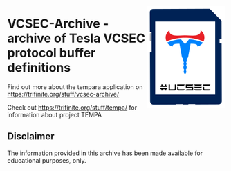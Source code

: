 <a href="https://trifinite.org/stuff/vcsec-archive/" target="_blank"><img align="right" src="/images/vcsec_archive_logo.png"/></a>

# VCSEC-Archive - archive of Tesla VCSEC protocol buffer definitions

Find out more about the tempara application on https://trifinite.org/stuff/vcsec-archive/ 

Check out https://trifinite.org/stuff/tempa/ for information about project TEMPA

## Disclaimer
The information provided in this archive has been made available for educational purposes, only.
